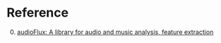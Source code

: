 # Reference

0. [audioFlux: A library for audio and music analysis, feature extraction](https://github.com/libAudioFlux/audioFlux)

